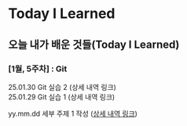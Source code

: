 # Today I Learned

## 오늘 내가 배운 것들(Today I Learned)

### [1월, 5주차] : Git

25.01.30 Git 실습 2 (상세 내역 링크) \
25.01.29 Git 실습 1 (상세 내역 링크)

yy.mm.dd 세부 주제 1 작성 ([상세 내역 링크](https://github.com/kakao-cloud-edu-5/til-template/blob/main/Jan/yyyy-mm-dd))
